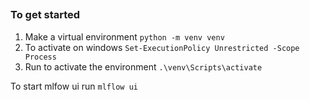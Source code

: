 ##

### To get started
1. Make a virtual environment ```python -m venv venv```
2. To activate on windows ```Set-ExecutionPolicy Unrestricted -Scope Process```
3. Run to activate the environment ```.\venv\Scripts\activate ```

To start mlfow ui run ```mlflow ui```